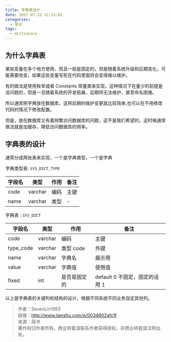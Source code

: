 ```yaml
---
title: 字典表设计
date: 2017-07-22 12:13:01
categories:
  - 笔记
tags:
  - dictionary
---
```


## 为什么字典表

某些变量在多个地方使用，而且一般是固定的，但是随着系统升级和后期变化，可能需要改变，如果这些变量写死在代码里面将会变得难以维护。

有的做法是使用枚举或者 Constants 常量类来实现，这种情况下在量少的前提是没问题的，但是一旦随着系统的开发拓展，后期将无法维护，甚至命名困难。

所以通常把字典放在数据库，这样后期的维护变更就比较简单,也可以在不用修改代码的情况下修改配置。

但是，放在数据库又有着频繁访问数据库的问题，这不是我们希望的，这时候通常做法就是加缓存，降低访问数据库的频率。

## 字典表的设计

通常分成两张表来实现，一个是字典类型，一个是字典

字典类型表: `SYS_DICT_TYPE`

| 字段名 | 类型 | 作用 | 备注 |
|---|---|---|---|
| code | varchar | 编码 | 主键 |
| name | varchar | 类型 | - |

字典表 : `SYS_DICT`

| 字段名 | 类型 | 作用 | 备注 |
|---|---|---|---|
| code | varchar | 编码 | 主键 |
| type_code | varchar | 类型 code | 外键 |
| name | varchar | 字典名 | 展示用 |
| value | varchar | 字典值 | 使用值 |
| fixed | int | 是否是固定的 | default 0 不固定，固定的话用 1 |

以上是字典表的关键列和结构的设计，根据不同系统不同业务自定其他列。

> 作者：SevenLin1993  
> 链接：http://www.jianshu.com/p/0034802afc1f  
> 來源：简书  
> 著作权归作者所有。商业转载请联系作者获得授权，非商业转载请注明出处。
